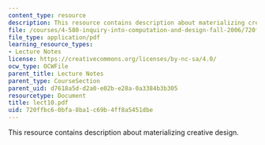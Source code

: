 ```yaml
---
content_type: resource
description: This resource contains description about materializing creative design.
file: /courses/4-580-inquiry-into-computation-and-design-fall-2006/720ffbc60bfa8ba1c69b4ff8a5451dbe_lect10.pdf
file_type: application/pdf
learning_resource_types:
- Lecture Notes
license: https://creativecommons.org/licenses/by-nc-sa/4.0/
ocw_type: OCWFile
parent_title: Lecture Notes
parent_type: CourseSection
parent_uid: d7618a5d-d2a0-e02b-e28a-0a3384b3b305
resourcetype: Document
title: lect10.pdf
uid: 720ffbc6-0bfa-8ba1-c69b-4ff8a5451dbe
---
```

This resource contains description about materializing creative design.
